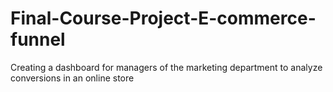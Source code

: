 # Final-Course-Project-E-commerce-funnel
Creating a dashboard for managers of the marketing department to analyze conversions in an online store
